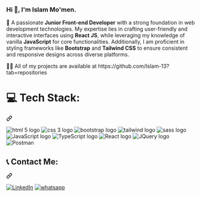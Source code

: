 ### Hi 👋, I'm Islam Mo'men.

<p>
 💫 A passionate <strong>Junior Front-end Developer</strong> with a strong foundation in web development technologies. My expertise lies in crafting user-friendly and interactive interfaces using <strong>React JS</strong>, while leveraging my knowledge of vanilla <strong>JavaScript</strong> for core functionalities. Additionally, I am proficient in styling frameworks like <strong>Bootstrap</strong> and <strong>Tailwind CSS</strong> to ensure consistent and responsive designs across diverse platforms.
</p>
<p>
 👨‍💻 All of my projects are available at https://github.com/Islam-13?tab=repositories
</p>

<div class="markdown-heading" dir="auto"><h1 class="heading-element" dir="auto">💻 Tech Stack:</h1><a id="user-content--tech-stack" class="anchor" aria-label="Permalink: 💻 Tech Stack:" href="#-tech-stack"><svg class="octicon octicon-link" viewBox="0 0 16 16" version="1.1" width="16" height="16" aria-hidden="true"><path d="m7.775 3.275 1.25-1.25a3.5 3.5 0 1 1 4.95 4.95l-2.5 2.5a3.5 3.5 0 0 1-4.95 0 .751.751 0 0 1 .018-1.042.751.751 0 0 1 1.042-.018 1.998 1.998 0 0 0 2.83 0l2.5-2.5a2.002 2.002 0 0 0-2.83-2.83l-1.25 1.25a.751.751 0 0 1-1.042-.018.751.751 0 0 1-.018-1.042Zm-4.69 9.64a1.998 1.998 0 0 0 2.83 0l1.25-1.25a.751.751 0 0 1 1.042.018.751.751 0 0 1 .018 1.042l-1.25 1.25a3.5 3.5 0 1 1-4.95-4.95l2.5-2.5a3.5 3.5 0 0 1 4.95 0 .751.751 0 0 1-.018 1.042.751.751 0 0 1-1.042.018 1.998 1.998 0 0 0-2.83 0l-2.5 2.5a1.998 1.998 0 0 0 0 2.83Z"></path></svg></a></div>

<p dir="auto"> 
  <img src="https://img.shields.io/badge/html5-%23E34F26?style=for-the-badge&logo=html5&logoColor=white" alt="html 5 logo">
  <img src="https://img.shields.io/badge/css3-%231572B6?style=for-the-badge&logo=css3&logoColor=white" alt="css 3 logo">
  <img src="https://img.shields.io/badge/bootstrap-%238511FA?style=for-the-badge&logo=bootstrap&logoColor=white" alt="bootstrap logo">
  <img src="https://img.shields.io/badge/tailwind_css-%2338BDF8?style=for-the-badge&logo=tailwindcss&logoColor=white" alt="tailwind logo">
  <img src="https://img.shields.io/badge/sass-%23FF69B4?style=for-the-badge&logo=sass&logoColor=white" alt="sass logo">
  <img src="https://img.shields.io/badge/javascript-%23323330?style=for-the-badge&logo=javascript&logoColor=%23EFD81D" alt="JavaScript logo">
  <img src="https://img.shields.io/badge/typescript-%23323330?style=for-the-badge&logo=typescript&logoColor=%232F74C0" alt="TypeScript logo" >
  <img src="https://img.shields.io/badge/react-%2320232A?style=for-the-badge&logo=react&logoColor=%23087EA4" alt="React logo" >
  <img src="https://img.shields.io/badge/jquery-%230769AD?style=for-the-badge&logo=jquery&logoColor=%2378CFF5" alt="JQuery logo" >
  <img src="https://img.shields.io/badge/postman-%23ff6c37?style=for-the-badge&logo=postman&logoColor=white" alt="Postman">
</p>

<div class="markdown-heading" dir="auto"><h2 class="heading-element" dir="auto">📞 Contact Me:</h2><a id="user-content--socials" class="anchor" aria-label="Permalink: 📞 Contact Me:" href="#-socials"><svg class="octicon octicon-link" viewBox="0 0 16 16" version="1.1" width="16" height="16" aria-hidden="true"><path d="m7.775 3.275 1.25-1.25a3.5 3.5 0 1 1 4.95 4.95l-2.5 2.5a3.5 3.5 0 0 1-4.95 0 .751.751 0 0 1 .018-1.042.751.751 0 0 1 1.042-.018 1.998 1.998 0 0 0 2.83 0l2.5-2.5a2.002 2.002 0 0 0-2.83-2.83l-1.25 1.25a.751.751 0 0 1-1.042-.018.751.751 0 0 1-.018-1.042Zm-4.69 9.64a1.998 1.998 0 0 0 2.83 0l1.25-1.25a.751.751 0 0 1 1.042.018.751.751 0 0 1 .018 1.042l-1.25 1.25a3.5 3.5 0 1 1-4.95-4.95l2.5-2.5a3.5 3.5 0 0 1 4.95 0 .751.751 0 0 1-.018 1.042.751.751 0 0 1-1.042.018 1.998 1.998 0 0 0-2.83 0l-2.5 2.5a1.998 1.998 0 0 0 0 2.83Z"></path></svg></a></div>

<p dir="auto">
  <a href="https://www.linkedin.com/in/islam-hussen" target="_blank"><img src="https://img.shields.io/badge/linkedin-%230769AD?style=plastic&logo=linkedin" alt="LinkedIn"></a> <a href="https://wa.me/+201033239019" target="_blank"><img src="https://img.shields.io/badge/whatsapp-%2325d366?style=plastic&logo=whatsapp&logoColor=white" alt="whatsapp"></a>
</p>
